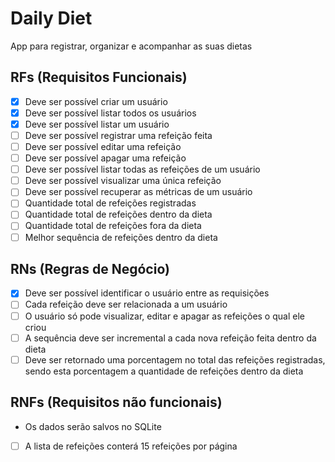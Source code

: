 # Daily Diet
App para registrar, organizar e acompanhar as suas dietas

## RFs (Requisitos Funcionais)

- [X] Deve ser possível criar um usuário
- [X] Deve ser possível listar todos os usuários
- [X] Deve ser possível listar um usuário
- [ ] Deve ser possível registrar uma refeição feita
- [ ] Deve ser possível editar uma refeição
- [ ] Deve ser possível apagar uma refeição
- [ ] Deve ser possível listar todas as refeições de um usuário
- [ ] Deve ser possível visualizar uma única refeição
- [ ] Deve ser possível recuperar as métricas de um usuário
- [ ] Quantidade total de refeições registradas
- [ ] Quantidade total de refeições dentro da dieta
- [ ] Quantidade total de refeições fora da dieta
- [ ] Melhor sequência de refeições dentro da dieta

## RNs (Regras de Negócio)

- [X] Deve ser possível identificar o usuário entre as requisições
- [ ] Cada refeição deve ser relacionada a um usuário
- [ ] O usuário só pode visualizar, editar e apagar as refeições o qual ele criou
- [ ] A sequência deve ser incremental a cada nova refeição feita dentro da dieta
- [ ] Deve ser retornado uma porcentagem no total das refeições registradas, sendo esta porcentagem a quantidade de refeições dentro da dieta

## RNFs (Requisitos não funcionais)

- Os dados serão salvos no SQLite
- [ ] A lista de refeições conterá 15 refeições por página
